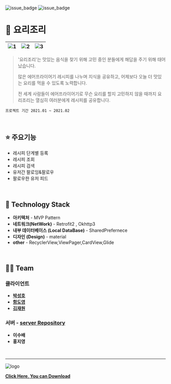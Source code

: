 ![issue_badge](https://img.shields.io/github/contributors/dnd-side-project/dnd-mentee-4th-1-frontend)
![issue_badge](https://img.shields.io/github/languages/top/dnd-side-project/dnd-mentee-4th-1-frontend)


# 👀 요리조리

![1](https://user-images.githubusercontent.com/55980680/123825458-e3043880-d939-11eb-89db-5e7f37ce53c5.png)  |   ![2](https://user-images.githubusercontent.com/55980680/123826171-7ccbe580-d93a-11eb-8242-34ef60676c02.png) | ![3](https://user-images.githubusercontent.com/55980680/123825480-e697bf80-d939-11eb-9331-b45613a2f012.png) |
:-------------------------:|:-------------------------:|:-------------------------:

> '요리조리'는 맛있는 음식을 찾기 위해 고민 중인 분들에게 해답을 주기 위해 태어났습니다.
>
> 많은 에어프라이어기 레시피를 나누며 지식을 공유하고, 어제보다 오늘 더 맛있는 요리를 먹을 수 있도록 노력합니다. 
> 
> 전 세계 사람들이 에어프라이어기로 무슨 요리를 할지 고민하지 않을 때까지 요리조리는 열심히 여러분에게 레시피를 공유합니다.


`프로젝트 기간 2021.01 ~ 2021.02`

<br>

## ⭐️ 주요기능
- 레시피 단계별 등록
- 레시피 조회
- 레시피 검색
- 유저간 팔로잉&팔로우
- 팔로우한 유저 피드

<br>

## 📌 Technology Stack

- **아키텍처**  -  MVP Pattern
- **네트워크(NetWork)**  -  Retrofit2 , Okhttp3
- **내부 데이터베이스 (Local DataBase)**  -  SharedPrefernece
- **디자인 (Design)**  -  material
- **other** - RecyclerView,ViewPager,CardView,Glide


<br>

## 👩‍💻 Team

### 클라이언트

- **[박성호](https://github.com/dreamspark00)** 
- **[함도영](https://github.com/onxmoreplz)** 
- **[김재원](https://github.com/ashwon12)**


### 서버 - [server Repository](https://github.com/dnd-side-project/dnd-mentee-4th-1-backend)
- **이수배**
- **홍지영**

<br>

---

![logo](https://user-images.githubusercontent.com/55980680/123829341-58253d00-d93d-11eb-816a-c82efbaf9af5.png)

[**Click Here, You can Download**](https://play.google.com/store/apps/details?id=com.googleplay.yorijori)

